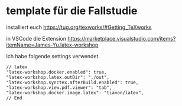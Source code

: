 # template für die Fallstudie

installiert euch https://tug.org/texworks/#Getting_TeXworks

in VSCode die Extension https://marketplace.visualstudio.com/items?itemName=James-Yu.latex-workshop

Ich habe folgende settings verwendet.

	// latex
	"latex-workshop.docker.enabled": true,
	"latex-workshop.latex.outDir": "./out",
	"latex-workshop.synctex.afterBuild.enabled": true,
	"latex-workshop.view.pdf.viewer": "tab",
	"latex-workshop.docker.image.latex": "tianon/latex",
	// End
